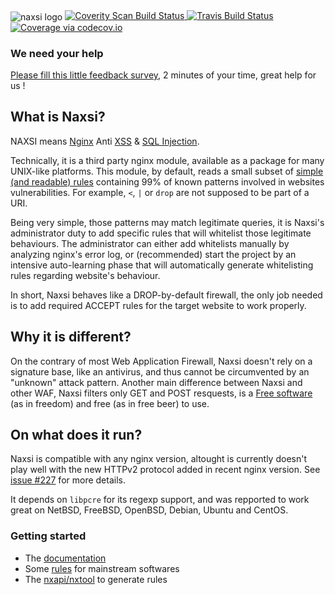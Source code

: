 <img alt="naxsi logo" src="https://www.nbs-system.com/wp-content/uploads/nbs-logo-naxsi1.png" align="center"/>   


<a href="https://scan.coverity.com/projects/1883">
  <img alt="Coverity Scan Build Status"
      src="https://scan.coverity.com/projects/1883/badge.svg"/>
</a>

<a href="https://travis-ci.org/nbs-system/naxsi">
  <img alt="Travis Build Status"
      src="https://travis-ci.org/nbs-system/naxsi.svg"/>
</a>

<a href="http://codecov.io/github/nbs-system/naxsi?branch=master">
  <img alt="Coverage via codecov.io" 
      src="http://codecov.io/github/nbs-system/naxsi/coverage.svg?branch=master"/>
</a>


### We need your help

[Please fill this little feedback survey](https://docs.google.com/spreadsheet/viewform?formkey=dG9UWDFuTEhiWWt4UF9fZEtwWFVJUlE6MQ), 2 minutes of your time, great help for us !


## What is Naxsi?

NAXSI means [Nginx]( http://nginx.org/ ) Anti [XSS]( https://www.owasp.org/index.php/Cross-site_Scripting_%28XSS%29 ) & [SQL Injection]( https://www.owasp.org/index.php/SQL_injection ). 

Technically, it is a third party nginx module, available as a package for
many UNIX-like platforms. This module, by default, reads a small subset of
[simple (and readable) rules]( https://github.com/nbs-system/naxsi/blob/master/naxsi_config/naxsi_core.rules )
containing 99% of known patterns involved in
websites vulnerabilities. For example, `<`, `|` or `drop` are not supposed
to be part of a URI.

Being very simple, those patterns may match legitimate queries, it is
Naxsi's administrator duty to add specific rules that will whitelist those
legitimate behaviours. The administrator can either add whitelists manually
by analyzing nginx's error log, or (recommended) start the project by an
intensive auto-learning phase that will automatically generate whitelisting
rules regarding website's behaviour.

In short, Naxsi behaves like a DROP-by-default firewall, the only job needed
is to add required ACCEPT rules for the target website to work properly.

## Why it is different?

On the contrary of most Web Application Firewall, Naxsi doesn't rely on a
signature base, like an antivirus, and thus cannot be circumvented by an
"unknown" attack pattern. Another main difference between Naxsi and other
WAF, Naxsi filters only GET and POST resquests,
is a [Free software]( https://www.gnu.org/licenses/gpl.html ) (as in freedom)
and free (as in free beer) to use.

## On what does it run?
Naxsi is compatible with any nginx version, altought is currently doesn't play well with the new HTTPv2 protocol added in recent nginx version. See [issue #227]( https://github.com/nbs-system/naxsi/issues/227 ) for more details.

It depends on `libpcre` for its regexp support, and was repported to work great on NetBSD, FreeBSD, OpenBSD, Debian, Ubuntu and CentOS.

### Getting started

- The [documentation](https://github.com/nbs-system/naxsi/wiki)
- Some [rules]( https://github.com/nbs-system/naxsi-rules ) for mainstream softwares
- The [nxapi/nxtool]( https://github.com/nbs-system/naxsi/tree/master/nxapi ) to generate rules
